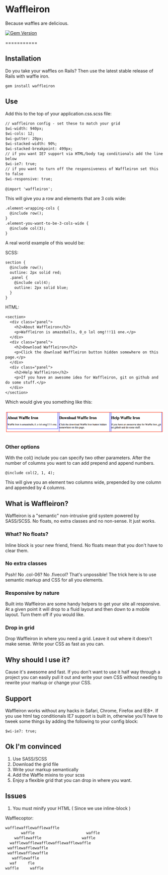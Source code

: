 # Waffleiron
Because waffles are delicious.

[![Gem Version](https://badge.fury.io/rb/waffleiron.png)](http://badge.fury.io/rb/waffleiron)

===========

## Installation

Do you take your waffles on Rails? Then use the latest stable release of
Rails with waffle iron.

    gem install waffleiron

## Use


Add this to the top of your application.css.scss file:


    // waffleiron config - set these to match your grid
    $wi-width: 940px;
    $wi-cols: 12;
    $wi-gutter: 20px;
    $wi-stacked-width: 90%;
    $wi-stacked-breakpoint: 499px;
    // if you want IE7 support via HTML/body tag conditionals add the line below
    $wi-ie7: true;
    // if you want to turn off the responsiveness of Waffleiron set this to false
    $wi-responsive: true;

    @import 'waffleiron';



This will give you a row and elements that are 3 cols wide:

    .element-wrapping-cols {
      @include row();
    }
    .element-you-want-to-be-3-cols-wide {
      @include col(3);
    }


A real world example of this would be:

SCSS:

    section {
      @include row();
      outline: 2px solid red;
      .panel {
        @include col(4);
        outline: 2px solid blue;
      }
    }
HTML:

    <section>
      <div class="panel">
        <h2>About Waffleiron</h2>
        <p>Waffleiron is amazeballs, 0_o lol omg!!!11 one.</p>
      </div>
      <div class="panel">
        <h2>Download Waffleiron</h2>
        <p>Click the download Waffleiron button hidden somewhere on this page.</p>
      </div>
      <div class="panel">
        <h2>Help Waffleiron</h2>
        <p>If you have an awesome idea for Waffleiron, git on github and do some stuff.</p>
      </div>
    </section>

Which would give you something like this:

![demo](https://github.com/ajaswa/waffleiron/raw/master/demo/demo.png)

### Other options
With the col() include you can specify two other parameters. After the number of columns you want to can add prepend and append numbers.

    @include col(2, 1, 4);

This will give you an element two columns wide, prepended by one column and appended by 4 columns.

## What is Waffleiron?
Waffleiron is a "semantic" non-intrusive grid system powered by SASS/SCSS. No floats, no extra classes and no non-sense. It just works.


### What? No floats?
Inline block is your new friend, friend. No floats mean that you don't have to clear them.
### No extra classes
Pssh! No .col-06? No .fivecol? That's unpossible!
The trick here is to use semantic markup and CSS for all you elements.

### Responsive by nature
Built into Waffleiron are some handy helpers to get your site all responsive. At a given point it will drop to a fluid layout and then down to a mobile layout. Turn them off if you would like.

### Drop in grid
Drop Waffleiron in where you need a grid. Leave it out where it doesn't make sense. Write your CSS as fast as you can.

## Why should I use it?
Cause it's awesome and fast. If you don't want to use it half way through a project you can easily pull it out and write your own CSS without needing to rewrite your markup or change your CSS.

## Support
Waffleiron works without any hacks in Safari, Chrome, Firefox and IE8+. If you use html tag conditionals IE7 support is built in, otherwise you'll have to tweek some things by adding the following to your config block:

    $wi-ie7: true;

## Ok I'm convinced
1. Use SASS/SCSS
2. Download the grid file
3. Write your markup semantically
4. Add the Waffle mixins to your scss
5. Enjoy a flexible grid that you can drop in where you want.


## Issues
1. You must minify your HTML ( Since we use inline-block )

Wafflecoptor:

    wafflewafflewafflewaffle
           waffle                       waffle
        wafflewaffle                  waffle
      wafflewafflewafflewafflewafflewaffle
     wafflewafflewaffle
     wafflewafflewaffle
       wafflewaffle
      waf     fle
    waffle     waffle
